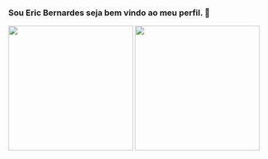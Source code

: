 
### Sou Eric Bernardes seja bem vindo ao meu perfil. 🤝

<div id="top">
<img height= "250px" src="https://github-readme-stats-git-masterrstaa-rickstaa.vercel.app/api?username=EricBernardes&theme=dracula">
<img height= "250px" src="https://github-readme-stats.vercel.app/api/top-langs/?username=EricBernardes&theme=dracula">
</div>


